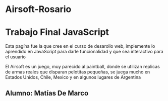# Airsoft-Rosario

<h1>Trabajo Final JavaScript</h1>
<p>Esta pagína fue la que cree en el curso de desarollo web, implemente lo aprendido en JavaScript para darle funcionalidad y que sea interactivo para el usuario</p>
<p>El Airsoft es un juego, muy parecido al paintball, donde se utilizan replicas de armas reales que disparan pelotitas pequeñas, se juega mucho en Estados Unidos, Chile, Mexico y en algunos lugares de Argentina</p>

<footer>
  <h2>Alumno: Matías De Marco</h2>
</footer>
